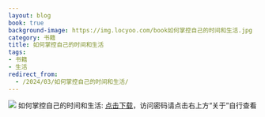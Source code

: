 ```yaml
---
layout: blog
book: true
background-image: https://img.locyoo.com/book如何掌控自己的时间和生活.jpg
category: 书籍
title: 如何掌控自己的时间和生活
tags:
- 书籍
- 生活
redirect_from:
  - /2024/03/如何掌控自己的时间和生活/
---
```

![](https://img.locyoo.com/book如何掌控自己的时间和生活.jpg)
如何掌控自己的时间和生活: <a name = "ref1" href="https://url18.ctfile.com/f/50983618-1380049201-64c2ff?p=3619">点击下载</a>，访问密码请点击右上方“关于”自行查看